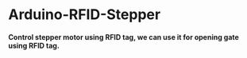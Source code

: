 # Arduino-RFID-Stepper
#### Control stepper motor using RFID tag, we can use it for opening gate using RFID tag.
